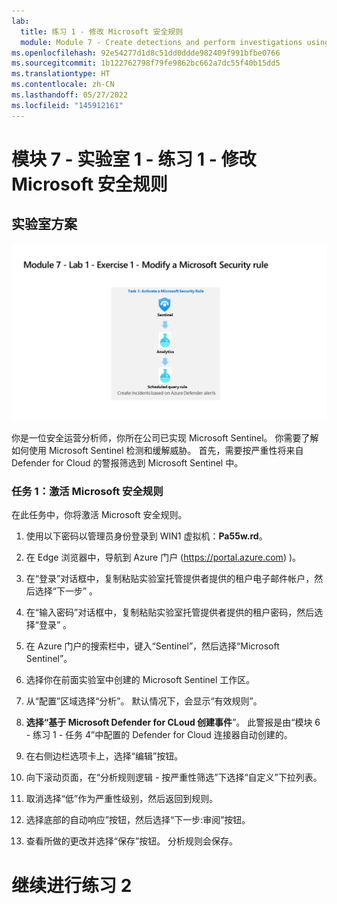 ```yaml
---
lab:
  title: 练习 1 - 修改 Microsoft 安全规则
  module: Module 7 - Create detections and perform investigations using Microsoft Sentinel
ms.openlocfilehash: 92e54277d1d8c51dd0ddde982409f991bfbe0766
ms.sourcegitcommit: 1b122762798f79fe9862bc662a7dc55f40b15dd5
ms.translationtype: HT
ms.contentlocale: zh-CN
ms.lasthandoff: 05/27/2022
ms.locfileid: "145912161"
---
```

# <a name="module-7---lab-1---exercise-1---modify-a-microsoft-security-rule"></a>模块 7 - 实验室 1 - 练习 1 - 修改 Microsoft 安全规则

## <a name="lab-scenario"></a>实验室方案

![实验室概述。](../Media/SC-200-Lab_Diagrams_Mod7_L1_Ex1.png)

你是一位安全运营分析师，你所在公司已实现 Microsoft Sentinel。 你需要了解如何使用 Microsoft Sentinel 检测和缓解威胁。 首先，需要按严重性将来自 Defender for Cloud 的警报筛选到 Microsoft Sentinel 中。 


### <a name="task-1-activate-a-microsoft-security-rule"></a>任务 1：激活 Microsoft 安全规则

在此任务中，你将激活 Microsoft 安全规则。

1. 使用以下密码以管理员身份登录到 WIN1 虚拟机：**Pa55w.rd**。  

1. 在 Edge 浏览器中，导航到 Azure 门户 (https://portal.azure.com) )。

1. 在“登录”对话框中，复制粘贴实验室托管提供者提供的租户电子邮件帐户，然后选择“下一步”  。

1. 在“输入密码”对话框中，复制粘贴实验室托管提供者提供的租户密码，然后选择“登录”  。

1. 在 Azure 门户的搜索栏中，键入“Sentinel”，然后选择“Microsoft Sentinel”。

1. 选择你在前面实验室中创建的 Microsoft Sentinel 工作区。

1. 从“配置”区域选择“分析”。 默认情况下，会显示“有效规则”。

1. **选择“基于 Microsoft Defender for CLoud 创建事件**”。 此警报是由“模块 6 - 练习 1 - 任务 4”中配置的 Defender for Cloud 连接器自动创建的。 

1. 在右侧边栏选项卡上，选择“编辑”按钮。

1. 向下滚动页面，在“分析规则逻辑 - 按严重性筛选”下选择“自定义”下拉列表。

1. 取消选择“低”作为严重性级别，然后返回到规则。

1. 选择底部的自动响应”按钮，然后选择“下一步:审阅”按钮。

1. 查看所做的更改并选择“保存”按钮。 分析规则会保存。

# <a name="proceed-to-exercise-2"></a>继续进行练习 2
